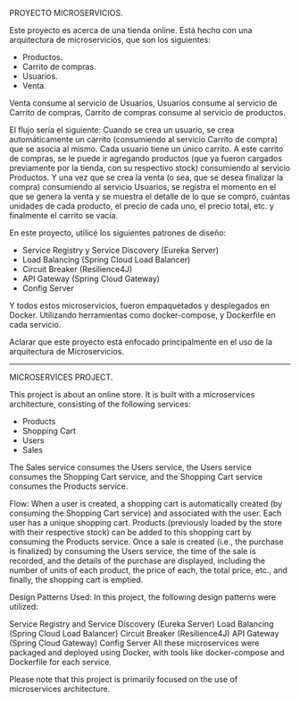 PROYECTO MICROSERVICIOS.

Este proyecto es acerca de una tienda online. Está hecho con una arquitectura de microservicios, que son los siguientes:
- Productos.
- Carrito de compras.
- Usuarios.
- Venta.

Venta consume al servicio de Usuarios, Usuarios consume al servicio de Carrito de compras, Carrito de compras consume al servicio de productos.

El flujo sería el siguiente:
Cuando se crea un usuario, se crea automáticamente un carrito (consumiendo al servicio Carrito de compra) que se asocia al mismo. Cada usuario tiene un único carrito. A este carrito de compras, 
se le puede ir agregando productos (que ya fueron cargados previamente por la tienda, con su respectivo stock) consumiendo al servicio Productos. Y una vez que se crea la venta (o sea, que se desea finalizar 
la compra) consumiendo al servicio Usuarios, se registra el momento en el que se genera la venta y se muestra el detalle de lo que se compró, cuántas unidades de cada producto, el precio de cada uno, 
el precio total, etc. y finalmente el carrito se vacía.

En este proyecto, utilicé los siguientes patrones de diseño:
- Service Registry y Service Discovery (Eureka Server)
- Load Balancing (Spring Cloud Load Balancer)
- Circuit Breaker (Resilience4J)
- API Gateway (Spring Cloud Gateway)
- Config Server

Y todos estos microservicios, fueron empaquetados y desplegados en Docker. Utilizando herramientas como docker-compose, y Dockerfile en cada servicio.

Aclarar que este proyecto está enfocado principalmente en el uso de la arquitectura de Microservicios.


-------------------------------------------------------------------------------------------------------------------------------------------------------

MICROSERVICES PROJECT.

This project is about an online store. It is built with a microservices architecture, consisting of the following services:
- Products
- Shopping Cart
- Users
- Sales
  
The Sales service consumes the Users service, the Users service consumes the Shopping Cart service, and the Shopping Cart service consumes the Products service.

Flow:
When a user is created, a shopping cart is automatically created (by consuming the Shopping Cart service) and associated with the user. Each user has a unique shopping cart. Products (previously loaded by the store with their respective stock) can be added to this shopping cart by consuming the Products service. Once a sale is created (i.e., the purchase is finalized) by consuming the Users service, the time of the sale is recorded, and the details of the purchase are displayed, including the number of units of each product, the price of each, the total price, etc., and finally, the shopping cart is emptied.

Design Patterns Used:
In this project, the following design patterns were utilized:

Service Registry and Service Discovery (Eureka Server)
Load Balancing (Spring Cloud Load Balancer)
Circuit Breaker (Resilience4J)
API Gateway (Spring Cloud Gateway)
Config Server
All these microservices were packaged and deployed using Docker, with tools like docker-compose and Dockerfile for each service.

Please note that this project is primarily focused on the use of microservices architecture.
